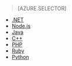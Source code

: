 > [AZURE.SELECTOR]
- [.NET](../articles/storage-dotnet-how-to-use-queues.md)
- [Node.js](../articles/storage-nodejs-how-to-use-queues.md)
- [Java](../articles/storage-java-how-to-use-queue-storage.md)
- [C++](../articles/storage-c-plus-plus-how-to-use-queues.md)
- [PHP](../articles/storage-php-how-to-use-queues.md)
- [Ruby](../articles/storage-ruby-how-to-use-queue-storage.md)
- [Python](../articles/storage-python-how-to-use-queue-storage.md)


<!--HONumber=52-->
